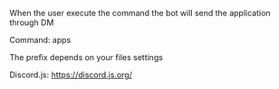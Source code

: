 When the user execute the command the bot will send the application through DM

Command: apps

The prefix depends on your files settings

Discord.js:
https://discord.js.org/